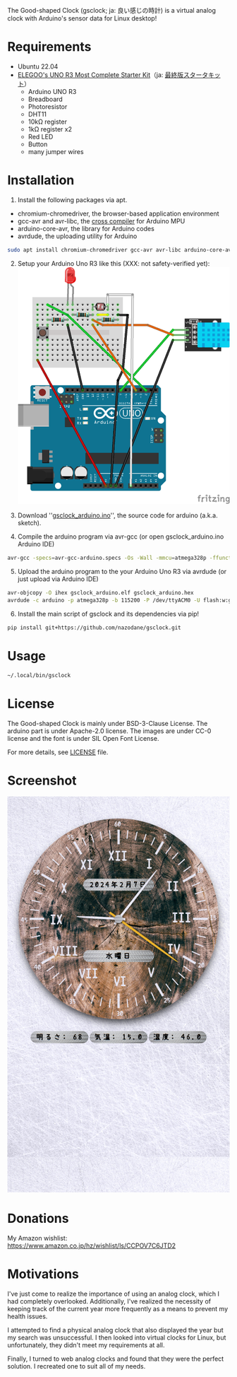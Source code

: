 The Good-shaped Clock (gsclock; ja: 良い感じの時計) is a virtual analog clock with Arduino's sensor data for Linux desktop!

Requirements
============
* Ubuntu 22.04
* [ELEGOO's UNO R3 Most Complete Starter Kit](https://www.elegoo.com/en-jp/products/elegoo-uno-most-complete-starter-kit)（ja: [最終版スタータキット](https://www.amazon.co.jp/dp/B06Y56JV64)）
  * Arduino UNO R3
  * Breadboard
  * Photoresistor
  * DHT11
  * 10kΩ register
  * 1kΩ register x2
  * Red LED
  * Button
  * many jumper wires

Installation
============
1. Install the following packages via apt.
* chromium-chromedriver, the browser-based application environment
* gcc-avr and avr-libc, the [cross compiler](https://en.wikipedia.org/wiki/Cross_compiler) for Arduino MPU
* arduino-core-avr, the library for Arduino codes
* avrdude, the uploading utility for Arduino
```bash
sudo apt install chromium-chromedriver gcc-avr avr-libc arduino-core-avr avrdude
```

2. Setup your Arduino Uno R3 like this (XXX: not safety-verified yet):
![Arduino Setup Image](gsclock_arduino_uno_sketch.png)

3. Download ''[gsclock_arduino.ino](https://raw.githubusercontent.com/nazodane/gsclock/main/gsclock_arduino.ino)'', the source code for arduino (a.k.a. sketch).

4. Compile the arduino program via avr-gcc (or open gsclock_arduino.ino Arduino IDE)
```bash
avr-gcc -specs=avr-gcc-arduino.specs -Os -Wall -mmcu=atmega328p -ffunction-sections -fdata-sections -DF_CPU=16000000L -DARDUINO=10807 -DARDUINO_AVR_UNO -DARDUINO_ARCH_AVR -I/usr/share/arduino/hardware/arduino/avr/cores/arduino -I/usr/share/arduino/hardware/arduino/avr/variants/standard  /usr/share/arduino/hardware/arduino/avr/cores/arduino/*.cpp  /usr/share/arduino/hardware/arduino/avr/cores/arduino/*.c -x c++ gsclock_arduino.ino -o gsclock_arduino.elf
```

5. Upload the arduino program to the your Arduino Uno R3 via avrdude (or just upload via Arduino IDE)
```bash
avr-objcopy -O ihex gsclock_arduino.elf gsclock_arduino.hex
avrdude -c arduino -p atmega328p -b 115200 -P /dev/ttyACM0 -U flash:w:gsclock_arduino.hex
```

6. Install the main script of gsclock and its dependencies via pip!
```bash
pip install git+https://github.com/nazodane/gsclock.git
```

Usage
=====
```bash
~/.local/bin/gsclock
```

License
=======
The Good-shaped Clock is mainly under BSD-3-Clause License. The arduino part is under Apache-2.0 license. The images are under CC-0 license and the font is under SIL Open Font License.

For more details, see [LICENSE](LICENSE) file.

Screenshot
==========
![Good-shaped Clock Screenshot Image](gslock.png)

Donations
=========
My Amazon wishlist: https://www.amazon.co.jp/hz/wishlist/ls/CCPOV7C6JTD2

Motivations
===========
I've just come to realize the importance of using an analog clock, which I had completely overlooked. Additionally, I've realized the necessity of keeping track of the current year more frequently as a means to prevent my health issues.

I attempted to find a physical analog clock that also displayed the year but my search was unsuccessful. I then looked into virtual clocks for Linux, but unfortunately, they didn't meet my requirements at all.

Finally, I turned to web analog clocks and found that they were the perfect solution. I recreated one to suit all of my needs.
